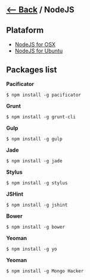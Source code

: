 ## [<-- Back](README.md) / NodeJS

## Plataform

- [NodeJS for OSX](OSX.md#platforms)
- [NodeJS for Ubuntu](UBUNTU.md#platforms)

## Packages list

**Pacificator**
```
$ npm install -g pacificator
```

**Grunt**
```
$ npm install -g grunt-cli
```

**Gulp**
```
$ npm install -g gulp
```

**Jade**
```
$ npm install -g jade
```

**Stylus**
```
$ npm install -g stylus
```

**JSHint**
```
$ npm install -g jshint
```

**Bower**
```
$ npm install -g bower
```

**Yeoman**
```
$ npm install -g yo
```

**Yeoman**
```
$ npm install -g Mongo Hacker
```

